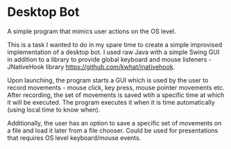 # Desktop Bot
A simple program that mimics user actions on the OS level.

This is a task I wanted to do in my spare time to create a simple improvised implementation of a desktop bot. I used raw Java with a simple Swing GUI in addition to a library to provide global keyboard and mouse listeners - JNativeHook library https://github.com/kwhat/jnativehook.

Upon launching, the program starts a GUI which is used by the user to record movements - mouse click, key press, mouse pointer movements etc. After recording, the set of movements is saved wtih a specific time at which it will be executed. The program executes it when it is time automatically (using local time to know when).

Additionally, the user has an option to save a specific set of movements on a file and load it later from a file chooser. Could be used for presentations that requires OS level keyboard/mouse events.



